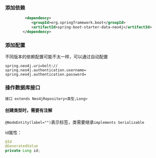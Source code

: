 ### 添加依赖

```xml
         <dependency>
            <groupId>org.springframework.boot</groupId>
            <artifactId>spring-boot-starter-data-neo4j</artifactId>
        </dependency>
```

### 添加配置

不同版本的依赖配置可能不太一样，可以通过自动配置

```properties
spring.neo4j.uri=bolt://
spring.neo4j.authentication.username=
spring.neo4j.authentication.password=
```

### 操作数据库接口

`接口 extends Neo4jRepository<类型,Long>`

#### 创建类型时，需要有注解

`@NodeEntity(label="")`表示标签，类需要继承`implements Serializable`

id属性：

```java
@Id
@GeneratedValue
private Long id;
```
